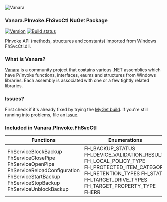 ﻿![Vanara](https://raw.githubusercontent.com/dahall/Vanara/master/docs/icons/VanaraHeading.png)
### **Vanara.PInvoke.FhSvcCtl NuGet Package**
[![Version](https://img.shields.io/nuget/v/Vanara.PInvoke.FhSvcCtl?label=NuGet&style=flat-square)](https://github.com/dahall/Vanara/releases)
[![Build status](https://github.com/dahall/Vanara/actions/workflows/cibuild.yml/badge.svg?branch=master)](https://github.com/dahall/Vanara/actions/workflows/cibuild.yml)

PInvoke API (methods, structures and constants) imported from Windows FhSvcCtl.dll.

### **What is Vanara?**

[Vanara](https://github.com/dahall/Vanara) is a community project that contains various .NET assemblies which have P/Invoke functions, interfaces, enums and structures from Windows libraries. Each assembly is associated with one or a few tightly related libraries.

### **Issues?**

First check if it's already fixed by trying the [MyGet build](https://www.myget.org/feed/Packages/vanara).
If you're still running into problems, file an [issue](https://github.com/dahall/Vanara/issues).

### **Included in Vanara.PInvoke.FhSvcCtl**

Functions | Enumerations | Structures | Interfaces
--- | --- | --- | ---
FhServiceBlockBackup FhServiceClosePipe FhServiceOpenPipe FhServiceReloadConfiguration FhServiceStartBackup FhServiceStopBackup FhServiceUnblockBackup    | FH_BACKUP_STATUS FH_DEVICE_VALIDATION_RESULT FH_LOCAL_POLICY_TYPE FH_PROTECTED_ITEM_CATEGORY FH_RETENTION_TYPES FH_STATE FH_TARGET_DRIVE_TYPES FH_TARGET_PROPERTY_TYPE FHERR  | FH_SERVICE_PIPE_HANDLE          | IFhConfigMgr IFhReassociation IFhScopeIterator IFhTarget      
